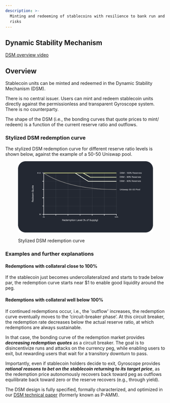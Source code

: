 ```yaml
---
description: >-
  Minting and redeeming of stablecoins with resilience to bank run and depeg
  risks
---
```


## Dynamic Stability Mechanism

[DSM overview video](https://youtu.be/Gmxm2ij8MSI?si=z0dUIJBCtWb_qqvP)

## Overview

Stablecoin units can be minted and redeemed in the Dynamic Stability Mechanism (DSM).

There is no central issuer. Users can mint and redeem stablecoin units directly against the permissionless and transparent Gyroscope system. There is no counterparty.

The shape of the DSM (i.e., the bonding curves that quote prices to mint/ redeem) is a function of the current reserve ratio and outflows.

### Stylized DSM redemption curve

The stylized DSM redemption curve for different reserve ratio levels is shown below, against the example of a 50-50 Uniswap pool.

<figure><img src="../../../assets/Graph 2 v2.png" alt="Stylized DSM redemption curve"><figcaption><p>Stylized DSM redemption curve</p></figcaption></figure>

### Examples and further explanations

#### Redemptions with collateral close to 100%

If the stablecoin just becomes undercollateralized and starts to trade below par, the redemption curve starts near $1 to enable good liquidity around the peg.&#x20;

#### Redemptions with collateral well below 100%&#x20;

If continued redemptions occur, i.e., the 'outflow' increases, the redemption curve eventually moves to the ‘circuit-breaker phase’. At this circuit breaker, the redemption rate decreases below the actual reserve ratio, at which redemptions are always sustainable.

In that case, the bonding curve of the redemption market provides _**decreasing redemption quotes**_ as a circuit breaker. The goal is to disincentivize runs and attacks on the currency peg, while enabling users to exit, but rewarding users that wait for a transitory downturn to pass.

Importantly, even if stablecoin holders decide to exit, Gyroscope provides _**rational reasons to bet on the stablecoin returning to its target price**_, as the redemption price autonomously recovers back toward peg as outflows equilibrate back toward zero or the reserve recovers (e.g., through yield).

The DSM design is fully specified, formally characterized, and optimized in our [DSM technical paper](https://github.com/gyrostable/technical-papers/blob/main/P-AMM/P-AMM%20technical%20paper.pdf) (formerly known as P-AMM).
